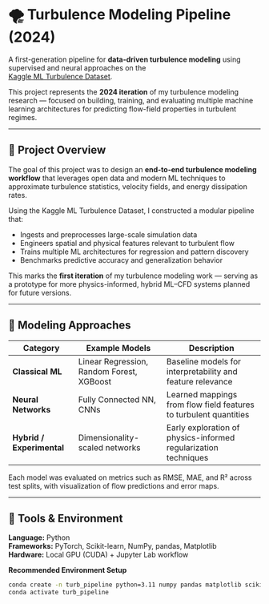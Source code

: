 # 🌪️ Turbulence Modeling Pipeline (2024)

A first-generation pipeline for **data-driven turbulence modeling** using supervised and neural approaches on the  
[Kaggle ML Turbulence Dataset](https://www.kaggle.com/datasets/ryleymcconkey/ml-turbulence-dataset).

This project represents the **2024 iteration** of my turbulence modeling research — focused on building, training, and evaluating multiple machine learning architectures for predicting flow-field properties in turbulent regimes.

---

## 🎯 Project Overview

The goal of this project was to design an **end-to-end turbulence modeling workflow** that leverages open data and modern ML techniques to approximate turbulence statistics, velocity fields, and energy dissipation rates.

Using the Kaggle ML Turbulence Dataset, I constructed a modular pipeline that:
- Ingests and preprocesses large-scale simulation data  
- Engineers spatial and physical features relevant to turbulent flow  
- Trains multiple ML architectures for regression and pattern discovery  
- Benchmarks predictive accuracy and generalization behavior  

This marks the **first iteration** of my turbulence modeling work — serving as a prototype for more physics-informed, hybrid ML–CFD systems planned for future versions.

---

## 🧠 Modeling Approaches

| Category | Example Models | Description |
|-----------|----------------|--------------|
| **Classical ML** | Linear Regression, Random Forest, XGBoost | Baseline models for interpretability and feature relevance |
| **Neural Networks** | Fully Connected NN, CNNs | Learned mappings from flow field features to turbulent quantities |
| **Hybrid / Experimental** | Dimensionality-scaled networks | Early exploration of physics-informed regularization techniques |

Each model was evaluated on metrics such as RMSE, MAE, and R² across test splits, with visualization of flow predictions and error maps.

---

## 🧰 Tools & Environment

**Language:** Python  
**Frameworks:** PyTorch, Scikit-learn, NumPy, pandas, Matplotlib  
**Hardware:** Local GPU (CUDA) + Jupyter Lab workflow  

**Recommended Environment Setup**
```bash
conda create -n turb_pipeline python=3.11 numpy pandas matplotlib scikit-learn torch jupyterlab
conda activate turb_pipeline
